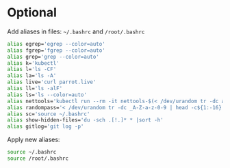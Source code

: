 # Optional

Add aliases in files: ``~/.bashrc`` and ``/root/.bashrc``

```bash
alias egrep='egrep --color=auto'
alias fgrep='fgrep --color=auto'
alias grep='grep --color=auto'
alias k='kubectl'
alias l='ls -CF'
alias la='ls -A'
alias live='curl parrot.live'
alias ll='ls -alF'
alias ls='ls --color=auto'
alias nettools='kubectl run --rm -it nettools-$(< /dev/urandom tr -dc a-z-0-9 | head -c${1:-4}) --image=aeciopires/nettools:1.0.0 -n default -- bash'
alias randompass='< /dev/urandom tr -dc _A-Z-a-z-0-9 | head -c${1:-16}'
alias sc='source ~/.bashrc'
alias show-hidden-files='du -sch .[!.]* * |sort -h'
alias gitlog='git log -p'
```

Apply new aliases:

```bash
source ~/.bashrc
source /root/.bashrc
```
